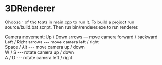 # 3DRenderer

Choose 1 of the tests in main.cpp to run it.
To build a project run source/build.bat script.
Then run bin/renderer.exe to run renderer.

Camera movement:
  Up / Down arrows &mdash; move camera forward / backward  
  Left / Right arrows --- move camera left / right  
  Space / Alt --- move camera up / down  
  W / S --- rotate camera up / down  
  A / D --- rotate camera left / right  
